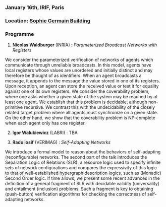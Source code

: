 ### January 16th, IRIF, Paris

### Location: [Sophie Germain Building](https://maps.app.goo.gl/RP9ENjVjaeUiUdhH8)

### Programme

1. **Nicolas Waldburger** (INRIA) : *Parameterized Broadcast Networks with Registers* 

We consider the parameterized verification of networks of agents which communicate through unreliable broadcasts. In this model, agents have local registers whose values are unordered and initially distinct and may therefore be thought of as identifiers. When an agent broadcasts a message, it appends to the message the value stored in one of its registers. Upon reception, an agent can store the received value or test it for equality against one of its own registers. We consider the coverability problem, where one asks whether a given state of the system may be reached by at least one agent. We establish that this problem is decidable, although non-primitive recursive. We contrast this with the undecidability of the closely related target problem where all agents must synchronize on a given state. On the other hand, we show that the coverability problem is NP-complete when each agent only has one register.

2. **Igor Walukiewicz** (LABRI) : TBA

3. **Radu Iosif** (VERIMAG) : *Self-Adapting Networks* 

We introduce a formal model to reason about the behaviors of self-adapting (reconfigurable) networks. The second part of the talk introduces the Separation Logic of Relations (SLR), a resource logic used to specify infinite sets of network configurations and compares the expressivity of this logic to that of well-established hypergraph description logics, such as (Monadic) Second Order logic. If time allows, we present some recent advances in the definition of a general fragment of SLR with decidable validity (universality) and entailment (inclusion) problems. Such a fragment is key to obtaining (push-button) verification algorithms for checking the correctness of self-adapting networks. 

